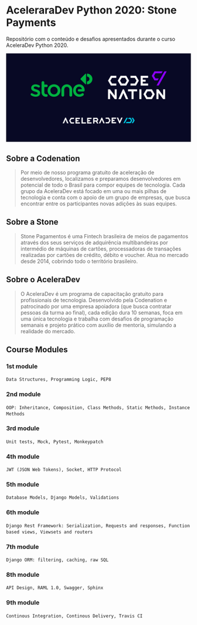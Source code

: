 # AceleraraDev Python 2020: Stone Payments

Repositório com o conteúdo e desafios apresentados durante o curso AceleraDev Python 2020.

![Banner](/assets/banner.jpg)

## Sobre a Codenation
>Por meio de nosso programa gratuito de aceleração de desenvolvedores, localizamos e preparamos desenvolvedores em potencial de todo o Brasil para compor equipes de tecnologia. Cada grupo da AceleraDev está focado em uma ou mais pilhas de tecnologia e conta com o apoio de um grupo de empresas, que busca encontrar entre os participantes novas adições às suas equipes.

## Sobre a Stone
>Stone Pagamentos é uma Fintech brasileira de meios de pagamentos através dos seus serviços de adquirência multibandeiras por intermédio de máquinas de cartões, processadoras de transações realizadas por cartões de crédito, débito e voucher. Atua no mercado desde 2014, cobrindo todo o território brasileiro.

## Sobre o AceleraDev
>O AceleraDev é um programa de capacitação gratuito para profissionais de tecnologia. Desenvolvido pela Codenation e patrocinado por uma empresa apoiadora (que busca contratar pessoas da turma ao final), cada edição dura 10 semanas, foca em uma única tecnologia e trabalha com desafios de programação semanais e projeto prático com auxílio de mentoria, simulando a realidade do mercado.

## Course Modules

### 1st module

`Data Structures, Programming Logic, PEP8`

### 2nd module

`OOP: Inheritance, Composition, Class Methods, Static Methods, Instance Methods`

### 3rd module

`Unit tests, Mock, Pytest, Monkeypatch`

### 4th module

`JWT (JSON Web Tokens), Socket, HTTP Protocol`

### 5th module

`Database Models, Django Models, Validations`

### 6th module

`Django Rest Framework: Serialization, Requests and responses, Function based views, Viewsets and routers`

### 7th module

`Django ORM: filtering, caching, raw SQL`

### 8th module

`API Design, RAML 1.0, Swagger, Sphinx`

### 9th module

`Continous Integration, Continous Delivery, Travis CI`